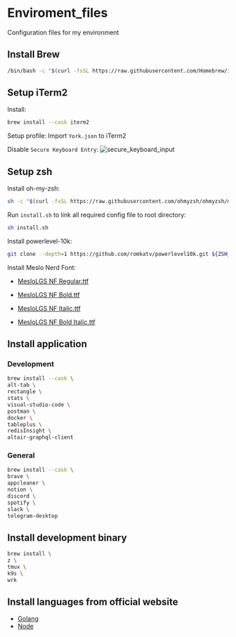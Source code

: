 # Enviroment_files

Configuration files for my environment

## Install Brew

```bash
/bin/bash -c "$(curl -fsSL https://raw.githubusercontent.com/Homebrew/install/HEAD/install.sh)"
```

## Setup iTerm2

Install:

```bash
brew install --cask iterm2
```

Setup profile:
Import `York.json` to iTerm2

Disable `Secure Keyboard Entry`:
![secure_keyboard_input](images/secure_keyboard_entry.png)

## Setup zsh

Install oh-my-zsh:

```bash
sh -c "$(curl -fsSL https://raw.githubusercontent.com/ohmyzsh/ohmyzsh/master/tools/install.sh)"
```

Run `install.sh` to link all required config file to root directory:

```bash
sh install.sh
```

Install powerlevel-10k:

```bash
git clone --depth=1 https://github.com/romkatv/powerlevel10k.git ${ZSH_CUSTOM:-$HOME/.oh-my-zsh/custom}/themes/powerlevel10k
```

Install Meslo Nerd Font:

- [MesloLGS NF Regular.ttf](https://github.com/romkatv/powerlevel10k-media/raw/master/MesloLGS%20NF%20Regular.ttf)

- [MesloLGS NF Bold.ttf](https://github.com/romkatv/powerlevel10k-media/raw/master/MesloLGS%20NF%20Bold.ttf)
- [MesloLGS NF Italic.ttf](https://github.com/romkatv/powerlevel10k-media/raw/master/MesloLGS%20NF%20Italic.ttf)
- [MesloLGS NF Bold Italic.ttf](https://github.com/romkatv/powerlevel10k-media/raw/master/MesloLGS%20NF%20Bold%20Italic.ttf)

## Install application

### Development

```bash
brew install --cask \
alt-tab \
rectangle \
stats \
visual-studio-code \
postman \
docker \
tableplus \
redisInsight \
altair-graphql-client
```

### General

```bash
brew install --cask \
brave \
appcleaner \
notion \
discord \
spotify \
slack \
telegram-desktop
```

## Install development binary

```bash
brew install \
z \
tmux \
k9s \
wrk
```

## Install languages from official website

- [Golang](https://go.dev/)
- [Node](https://nodejs.org/en)
